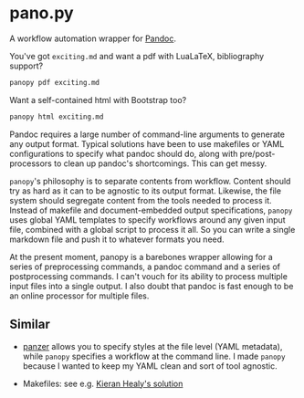 # pano.py

A workflow automation wrapper for [Pandoc](http://johnmacfarlane.net/pandoc/).

You've got `exciting.md` and want a pdf with LuaLaTeX, bibliography support?

```sh
panopy pdf exciting.md
```

Want a self-contained html with Bootstrap too?

```sh
panopy html exciting.md
```

Pandoc requires a large number of command-line arguments to generate any output
format. Typical solutions have been to use makefiles or YAML configurations to
specify what pandoc should do, along with pre/post-processors to clean up
pandoc's shortcomings. This can get messy.

`panopy`'s philosophy is to separate contents from workflow. Content should try
as hard as it can to be agnostic to its output format. Likewise, the file system
should segregate content from the tools needed to process it. Instead of
makefile and document-embedded output specifications, `panopy` uses global YAML
templates to specify workflows around any given input file, combined with
a global script to process it all. So you can write a single markdown file and
push it to whatever formats you need.

At the present moment, panopy is a barebones wrapper allowing for a series of
preprocessing commands, a pandoc command and a series of postprocessing
commands. I can't vouch for its ability to process multiple input files into
a single output. I also doubt that pandoc is fast enough to be an online
processor for multiple files.

## Similar

 -  [panzer](https://github.com/msprev/panzer) allows you to specify styles at
     the file level (YAML metadata), while `panopy` specifies a workflow at the
     command line. I made `panopy` because I wanted to keep my YAML clean and
     sort of tool agnostic.

 -  Makefiles: see e.g. [Kieran Healy's
     solution](http://kieranhealy.org/blog/archives/2014/01/23/plain-text/)
